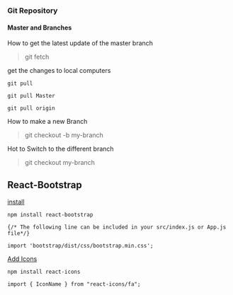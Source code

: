 ### Git Repository  

#### Master and Branches

How to get the latest update of the master branch

> git fetch

get the changes to local computers

>   
    git pull 

    git pull Master

    git pull origin 

How to make a new Branch

> git checkout -b my-branch

Hot to Switch to the different branch

> git checkout my-branch

## React-Bootstrap 

[install ](https://react-bootstrap.netlify.app/getting-started/introduction)

> 
    npm install react-bootstrap

    {/* The following line can be included in your src/index.js or App.js file*/}

    import 'bootstrap/dist/css/bootstrap.min.css';



[Add Icons](https://react-icons.github.io/react-icons/)

> 
    npm install react-icons

    import { IconName } from "react-icons/fa";
